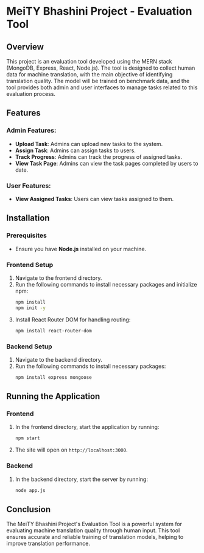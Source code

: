 # MeiTY Bhashini Project - Evaluation Tool

## Overview

This project is an evaluation tool developed using the MERN stack (MongoDB, Express, React, Node.js). The tool is designed to collect human data for machine translation, with the main objective of identifying translation quality. The model will be trained on benchmark data, and the tool provides both admin and user interfaces to manage tasks related to this evaluation process.

## Features

### Admin Features:
- **Upload Task**: Admins can upload new tasks to the system.
- **Assign Task**: Admins can assign tasks to users.
- **Track Progress**: Admins can track the progress of assigned tasks.
- **View Task Page**: Admins can view the task pages completed by users to date.

### User Features:
- **View Assigned Tasks**: Users can view tasks assigned to them.

## Installation

### Prerequisites
- Ensure you have **Node.js** installed on your machine.

### Frontend Setup
1. Navigate to the frontend directory.
2. Run the following commands to install necessary packages and initialize npm:
    ```bash
    npm install 
    npm init -y
    ```
3. Install React Router DOM for handling routing:
    ```bash
    npm install react-router-dom
    ```

### Backend Setup
1. Navigate to the backend directory.
2. Run the following commands to install necessary packages:
    ```bash
    npm install express mongoose
    ```

## Running the Application

### Frontend
1. In the frontend directory, start the application by running:
    ```bash
    npm start
    ```
2. The site will open on `http://localhost:3000`.

### Backend
1. In the backend directory, start the server by running:
    ```bash
    node app.js
    ```

## Conclusion
The MeiTY Bhashini Project's Evaluation Tool is a powerful system for evaluating machine translation quality through human input. This tool ensures accurate and reliable training of translation models, helping to improve translation performance.


